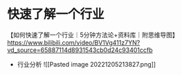 # 快速了解一个行业
【如何快速了解一个行业｜5分钟方法论+资料库｜附思维导图】
https://www.bilibili.com/video/BV1Vg411z7YN?vd_source=65887114d8931543cb0d24c93401ccfb
- 行业分析
![[Pasted image 20221205213827.png]]

